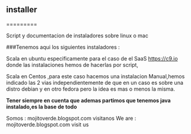 ## installer
=========

Script y documentacion de instaladores sobre linux o mac

###Tenemos aqui los siguientes instaladores :

Scala en ubuntu especificamente para el caso de el SaaS https://c9.io donde las instalaciones 
hemos de hacerlas por script,

Scala en Centos ,para este caso hacemos una instalacion Manual,hemos indicado las 2 vias independientemente 
de que en un caso es sobre una distro debian y en otro fedora pero la idea es mas o menos la misma.

**Tener siempre en cuenta que ademas  partimos que tenemos java instalado,es la base de todo** 

Somos : mojitoverde.blogspot.com visitanos We are : mojitoverde.blogspot.com visit us
